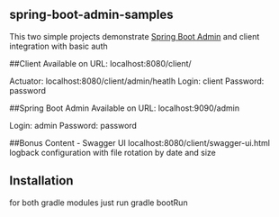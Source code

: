 ## spring-boot-admin-samples

This two simple projects demonstrate [Spring Boot Admin](https://github.com/codecentric/spring-boot-admin)
and client integration with basic auth 

##Client
Available on URL:
localhost:8080/client/

Actuator:
localhost:8080/client/admin/heatlh
Login: client
Password: password

##Spring Boot Admin 
Available on URL:
localhost:9090/admin

Login: admin
Password: password

##Bonus Content - Swagger UI
localhost:8080/client/swagger-ui.html
logback configuration with file rotation by date and size

## Installation
for both gradle modules just run 
gradle bootRun
